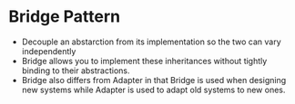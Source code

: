 # Bridge Pattern

- Decouple an abstarction from its implementation so the two can vary independently
- Bridge allows you to implement these inheritances without tightly binding to their abstractions.
- Bridge also differs from Adapter in that Bridge is used when designing new systems while Adapter is used to adapt old systems to new ones.